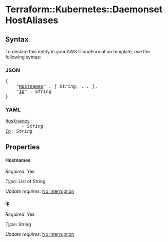 # Terraform::Kubernetes::Daemonset HostAliases

## Syntax

To declare this entity in your AWS CloudFormation template, use the following syntax:

### JSON

<pre>
{
    "<a href="#hostnames" title="Hostnames">Hostnames</a>" : <i>[ String, ... ]</i>,
    "<a href="#ip" title="Ip">Ip</a>" : <i>String</i>
}
</pre>

### YAML

<pre>
<a href="#hostnames" title="Hostnames">Hostnames</a>: <i>
      - String</i>
<a href="#ip" title="Ip">Ip</a>: <i>String</i>
</pre>

## Properties

#### Hostnames

_Required_: Yes

_Type_: List of String

_Update requires_: [No interruption](https://docs.aws.amazon.com/AWSCloudFormation/latest/UserGuide/using-cfn-updating-stacks-update-behaviors.html#update-no-interrupt)

#### Ip

_Required_: Yes

_Type_: String

_Update requires_: [No interruption](https://docs.aws.amazon.com/AWSCloudFormation/latest/UserGuide/using-cfn-updating-stacks-update-behaviors.html#update-no-interrupt)

